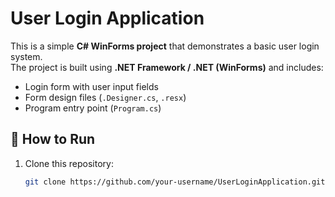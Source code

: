 # User Login Application

This is a simple **C# WinForms project** that demonstrates a basic user login system.  
The project is built using **.NET Framework / .NET (WinForms)** and includes:

- Login form with user input fields  
- Form design files (`.Designer.cs`, `.resx`)  
- Program entry point (`Program.cs`)  

## 🚀 How to Run
1. Clone this repository:
   ```bash
   git clone https://github.com/your-username/UserLoginApplication.git
